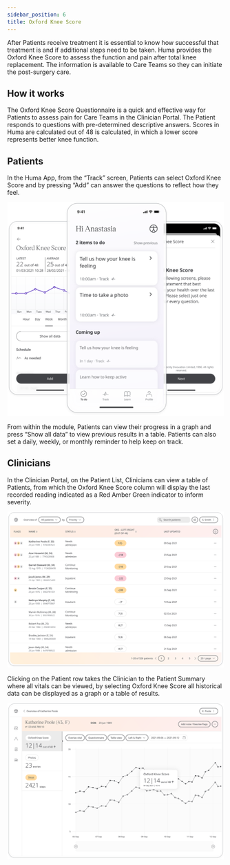 ```yaml
---
sidebar_position: 6
title: Oxford Knee Score
---
```


After Patients receive treatment it is essential to know how successful that treatment is and if additional steps need to be taken. Huma provides the Oxford Knee Score to assess the function and pain after total knee replacement. The information is available to Care Teams so they can initiate the post-surgery care.

## How it works

The Oxford Knee Score Questionnaire is a quick and effective way for Patients to assess pain for Care Teams in the Clinician Portal. The Patient responds to questions with pre-determined descriptive answers. Scores in Huma are calculated out of 48 is calculated, in which a lower score represents better knee function.

## Patients

In the Huma App, from the “Track” screen, Patients can select Oxford Knee Score and by pressing “Add” can answer the questions to reflect how they feel.

![Oxford Knee Score in the Huma App](./assets/oxford-knee-score.svg)

From within the module, Patients can view their progress in a graph and press “Show all data” to view previous results in a table. Patients can also set a daily, weekly, or monthly reminder to help keep on track.

## Clinicians

In the Clinician Portal, on the Patient List, Clinicians can view a table of Patients, from which the Oxford Knee Score column will display the last recorded reading indicated as a Red Amber Green indicator to inform severity. 

![Clinician view of Oxford Knee School](./assets/cp-patient-list-oxford-knee-score.svg)

Clicking on the Patient row takes the Clinician to the Patient Summary where all vitals can be viewed, by selecting Oxford Knee Score all historical data can be displayed as a graph or a table of results.

![Clinician view of Oxford Knee School](./assets/cp-module-details-oxford-knee-score.svg)
